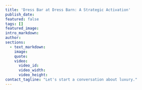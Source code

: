 ```yaml
---
title: 'Dress Bar at Dress Barn: A Strategic Activation'
publish_date:
featured: false
tags: []
featured_image:
intro_markdown:
author:
sections:
  - text_markdown:
    image:
    quote:
    video:
      video_id:
      video_width:
      video_height:
contact_tagline: "Let's start a conversation about luxury."
---
```

